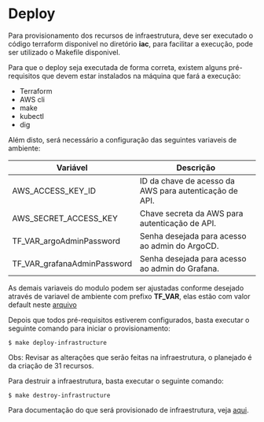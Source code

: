 # Deploy

Para provisionamento dos recursos de infraestrutura, deve ser executado o código terraform disponivel no diretório **iac**, para facilitar a execução, pode ser utilizado o Makefile disponivel.

Para que o deploy seja executada de forma correta, existem alguns pré-requisitos que devem estar instalados na máquina que fará a execução:
  - Terraform
  - AWS cli
  - make
  - kubectl
  - dig

Além disto, será necessário a configuração das seguintes variaveis de ambiente:

| Variável                    | Descrição                                     |
|-----------------------------|-----------------------------------------------|
| AWS_ACCESS_KEY_ID           | ID da chave de acesso da AWS para autenticação de API.|
| AWS_SECRET_ACCESS_KEY       | Chave secreta da AWS para autenticação de API.|
| TF_VAR_argoAdminPassword    | Senha desejada para acesso ao admin do ArgoCD.|
| TF_VAR_grafanaAdminPassword | Senha desejada para acesso ao admin do Grafana.|

As demais variaveis do modulo podem ser ajustadas conforme desejado através de variavel de ambiente com prefixo **TF_VAR**, elas estão com valor default neste [arquivo](https://github.com/Fsavila/desafio/blob/main/iac/variables.tf)

Depois que todos pré-requisitos estiverem configurados, basta executar o seguinte comando para iniciar o provisionamento:

```
$ make deploy-infrastructure
```

Obs: Revisar as alterações que serão feitas na infraestrutura, o planejado é da criação de 31 recursos.


Para destruir a infraestrutura, basta executar o seguinte comando:

```
$ make destroy-infrastructure
```

Para documentação do que será provisionado de infraestrutura, veja [aqui](https://github.com/Fsavila/desafio/blob/main/iac/README.md).

